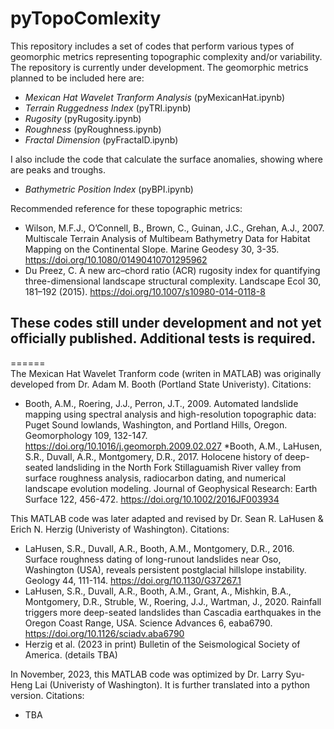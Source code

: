# pyTopoComlexity

This repository includes a set of codes that perform various types of geomorphic metrics representing topographic complexity and/or variability. The repository is currently under development. The geomorphic metrics planned to be included here are:  
* _Mexican Hat Wavelet Tranform Analysis_ (pyMexicanHat.ipynb)
* _Terrain Ruggedness Index_ (pyTRI.ipynb)
* _Rugosity_ (pyRugosity.ipynb)
* _Roughness_ (pyRoughness.ipynb)
* _Fractal Dimension_ (pyFractalD.ipynb)

I also include the code that calculate the surface anomalies, showing where are peaks and troughs.
* _Bathymetric Position Index_ (pyBPI.ipynb)

Recommended reference for these topographic metrics:  
  * Wilson, M.F.J., O’Connell, B., Brown, C., Guinan, J.C., Grehan, A.J., 2007. Multiscale Terrain Analysis of Multibeam Bathymetry Data for Habitat Mapping on the Continental Slope. Marine Geodesy 30, 3-35. https://doi.org/10.1080/01490410701295962
  * Du Preez, C. A new arc–chord ratio (ACR) rugosity index for quantifying three-dimensional landscape structural complexity. Landscape Ecol 30, 181–192 (2015). https://doi.org/10.1007/s10980-014-0118-8

## These codes still under development and not yet officially published. Additional tests is required.

======   
The Mexican Hat Wavelet Tranform code (writen in MATLAB) was originally developed from Dr. Adam M. Booth (Portland State Univeristy). Citations:
  * Booth, A.M., Roering, J.J., Perron, J.T., 2009. Automated landslide mapping using spectral analysis and high-resolution topographic data: Puget Sound lowlands, Washington, and Portland Hills, Oregon.     Geomorphology 109, 132-147. https://doi.org/10.1016/j.geomorph.2009.02.027
  *Booth, A.M., LaHusen, S.R., Duvall, A.R., Montgomery, D.R., 2017. Holocene history of deep-seated landsliding in the North Fork Stillaguamish River valley from surface roughness analysis, radiocarbon dating, and numerical landscape evolution modeling. Journal of Geophysical Research: Earth Surface 122, 456-472. https://doi.org/10.1002/2016JF003934

This MATLAB code was later adapted and revised by Dr. Sean R. LaHusen & Erich N. Herzig (Univeristy of Washington). Citations:
  * LaHusen, S.R., Duvall, A.R., Booth, A.M., Montgomery, D.R., 2016. Surface roughness dating of long-runout landslides near Oso, Washington (USA), reveals persistent postglacial hillslope instability. Geology 44, 111-114. https://doi.org/10.1130/G37267.1
  * LaHusen, S.R., Duvall, A.R., Booth, A.M., Grant, A., Mishkin, B.A., Montgomery, D.R., Struble, W., Roering, J.J., Wartman, J., 2020. Rainfall triggers more deep-seated landslides than Cascadia earthquakes in the Oregon Coast Range, USA. Science Advances 6, eaba6790. https://doi.org/10.1126/sciadv.aba6790
  * Herzig et al. (2023 in print) Bulletin of the Seismological Society of America. (details TBA)

In November, 2023, this MATLAB code was optimized by Dr. Larry Syu-Heng Lai (Univeristy of Washington). It is further translated into a python version. Citations:
  * TBA
